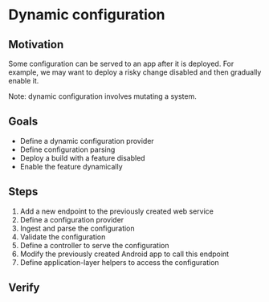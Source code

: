 # Dynamic configuration

## Motivation

Some configuration can be served to an app after it is deployed. For example, we may want to deploy a risky change disabled and then gradually enable it.

Note: dynamic configuration involves mutating a system.


## Goals

* Define a dynamic configuration provider
* Define configuration parsing
* Deploy a build with a feature disabled
* Enable the feature dynamically


## Steps

1. Add a new endpoint to the previously created web service
2. Define a configuration provider
3. Ingest and parse the configuration
4. Validate the configuration
5. Define a controller to serve the configuration
6. Modify the previously created Android app to call this endpoint
7. Define application-layer helpers to access the configuration


## Verify


